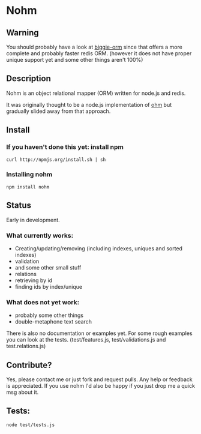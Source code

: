 # Nohm

## Warning

You should probably have a look at [biggie-orm](http://github.com/biggie/biggie-orm) since that offers a more complete and probably faster redis ORM. (however it does not have proper unique support yet and some other things aren't 100%)

## Description

Nohm is an object relational mapper (ORM) written for node.js and redis.

It was originally thought to be a node.js implementation of [ohm](http://ohm.keyvalue.org/ "Ruby ORM for redis") but gradually slided away from that approach.

## Install
### If you haven't done this yet: install npm 

    curl http://npmjs.org/install.sh | sh

### Installing nohm

    npm install nohm


## Status

Early in development.

### What currently works: 

  - Creating/updating/removing (including indexes, uniques and sorted indexes)
  - validation
  - and some other small stuff
  - relations
  - retrieving by id
  - finding ids by index/unique

### What does not yet work:

  - probably some other things
  - double-metaphone text search

There is also no documentation or examples yet. For some rough examples you can look at the tests. (test/features.js, test/validations.js and test.relations.js)

## Contribute?

Yes, please contact me or just fork and request pulls. Any help or feedback is appreciated. If you use nohm I'd also be happy if you just drop me a quick msg about it.

## Tests:

    node test/tests.js
